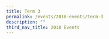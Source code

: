 ```yaml
---
title: Term 3
permalink: /events/2018-events/term-3
description: ""
third_nav_title: 2018 Events
---
```


